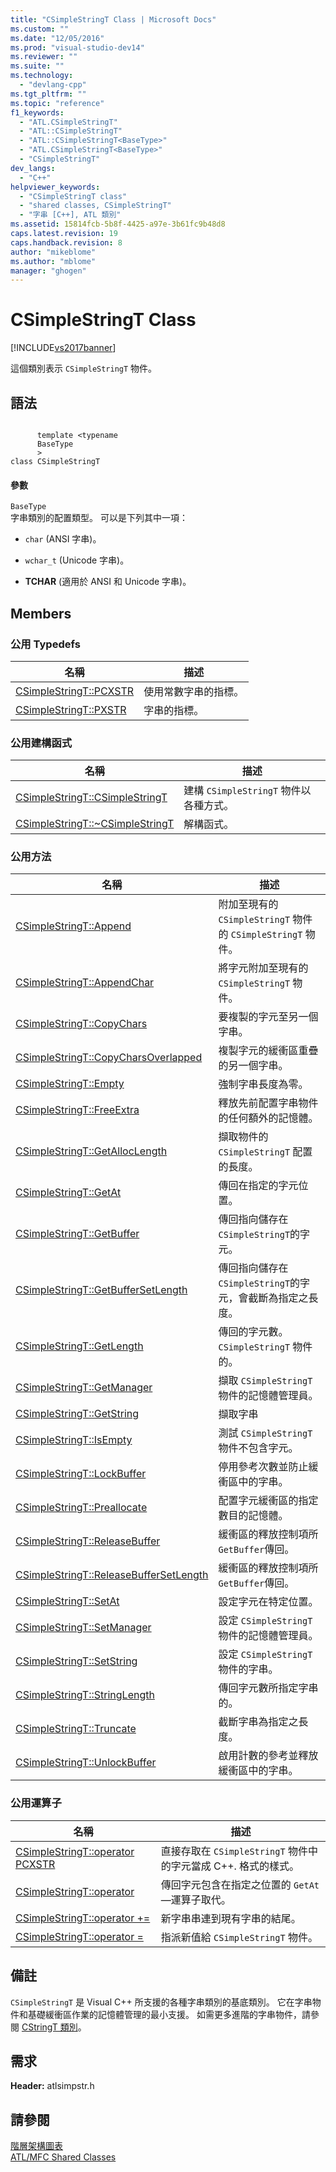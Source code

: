 ```yaml
---
title: "CSimpleStringT Class | Microsoft Docs"
ms.custom: ""
ms.date: "12/05/2016"
ms.prod: "visual-studio-dev14"
ms.reviewer: ""
ms.suite: ""
ms.technology: 
  - "devlang-cpp"
ms.tgt_pltfrm: ""
ms.topic: "reference"
f1_keywords: 
  - "ATL.CSimpleStringT"
  - "ATL::CSimpleStringT"
  - "ATL::CSimpleStringT<BaseType>"
  - "ATL.CSimpleStringT<BaseType>"
  - "CSimpleStringT"
dev_langs: 
  - "C++"
helpviewer_keywords: 
  - "CSimpleStringT class"
  - "shared classes, CSimpleStringT"
  - "字串 [C++], ATL 類別"
ms.assetid: 15814fcb-5b8f-4425-a97e-3b61fc9b48d8
caps.latest.revision: 19
caps.handback.revision: 8
author: "mikeblome"
ms.author: "mblome"
manager: "ghogen"
---
```

# CSimpleStringT Class
[!INCLUDE[vs2017banner](../../assembler/inline/includes/vs2017banner.md)]

這個類別表示 `CSimpleStringT` 物件。  
  
## 語法  
  
```  
  
      template <typename   
      BaseType  
      >  
class CSimpleStringT  
```  
  
#### 參數  
 `BaseType`  
 字串類別的配置類型。  可以是下列其中一項：  
  
-   `char` \(ANSI 字串\)。  
  
-   `wchar_t` \(Unicode 字串\)。  
  
-   **TCHAR** \(適用於 ANSI 和 Unicode 字串\)。  
  
## Members  
  
### 公用 Typedefs  
  
|名稱|描述|  
|--------|--------|  
|[CSimpleStringT::PCXSTR](../Topic/CSimpleStringT::PCXSTR.md)|使用常數字串的指標。|  
|[CSimpleStringT::PXSTR](../Topic/CSimpleStringT::PXSTR.md)|字串的指標。|  
  
### 公用建構函式  
  
|名稱|描述|  
|--------|--------|  
|[CSimpleStringT::CSimpleStringT](../Topic/CSimpleStringT::CSimpleStringT.md)|建構 `CSimpleStringT` 物件以各種方式。|  
|[CSimpleStringT::~CSimpleStringT](../Topic/CSimpleStringT::~CSimpleStringT.md)|解構函式。|  
  
### 公用方法  
  
|名稱|描述|  
|--------|--------|  
|[CSimpleStringT::Append](../Topic/CSimpleStringT::Append.md)|附加至現有的 `CSimpleStringT` 物件的 `CSimpleStringT` 物件。|  
|[CSimpleStringT::AppendChar](../Topic/CSimpleStringT::AppendChar.md)|將字元附加至現有的 `CSimpleStringT` 物件。|  
|[CSimpleStringT::CopyChars](../Topic/CSimpleStringT::CopyChars.md)|要複製的字元至另一個字串。|  
|[CSimpleStringT::CopyCharsOverlapped](../Topic/CSimpleStringT::CopyCharsOverlapped.md)|複製字元的緩衝區重疊的另一個字串。|  
|[CSimpleStringT::Empty](../Topic/CSimpleStringT::Empty.md)|強制字串長度為零。|  
|[CSimpleStringT::FreeExtra](../Topic/CSimpleStringT::FreeExtra.md)|釋放先前配置字串物件的任何額外的記憶體。|  
|[CSimpleStringT::GetAllocLength](../Topic/CSimpleStringT::GetAllocLength.md)|擷取物件的 `CSimpleStringT` 配置的長度。|  
|[CSimpleStringT::GetAt](../Topic/CSimpleStringT::GetAt.md)|傳回在指定的字元位置。|  
|[CSimpleStringT::GetBuffer](../Topic/CSimpleStringT::GetBuffer.md)|傳回指向儲存在 `CSimpleStringT`的字元。|  
|[CSimpleStringT::GetBufferSetLength](../Topic/CSimpleStringT::GetBufferSetLength.md)|傳回指向儲存在 `CSimpleStringT`的字元，會截斷為指定之長度。|  
|[CSimpleStringT::GetLength](../Topic/CSimpleStringT::GetLength.md)|傳回的字元數。 `CSimpleStringT` 物件的。|  
|[CSimpleStringT::GetManager](../Topic/CSimpleStringT::GetManager.md)|擷取 `CSimpleStringT` 物件的記憶體管理員。|  
|[CSimpleStringT::GetString](../Topic/CSimpleStringT::GetString.md)|擷取字串|  
|[CSimpleStringT::IsEmpty](../Topic/CSimpleStringT::IsEmpty.md)|測試 `CSimpleStringT` 物件不包含字元。|  
|[CSimpleStringT::LockBuffer](../Topic/CSimpleStringT::LockBuffer.md)|停用參考次數並防止緩衝區中的字串。|  
|[CSimpleStringT::Preallocate](../Topic/CSimpleStringT::Preallocate.md)|配置字元緩衝區的指定數目的記憶體。|  
|[CSimpleStringT::ReleaseBuffer](../Topic/CSimpleStringT::ReleaseBuffer.md)|緩衝區的釋放控制項所 `GetBuffer`傳回。|  
|[CSimpleStringT::ReleaseBufferSetLength](../Topic/CSimpleStringT::ReleaseBufferSetLength.md)|緩衝區的釋放控制項所 `GetBuffer`傳回。|  
|[CSimpleStringT::SetAt](../Topic/CSimpleStringT::SetAt.md)|設定字元在特定位置。|  
|[CSimpleStringT::SetManager](../Topic/CSimpleStringT::SetManager.md)|設定 `CSimpleStringT` 物件的記憶體管理員。|  
|[CSimpleStringT::SetString](../Topic/CSimpleStringT::SetString.md)|設定 `CSimpleStringT` 物件的字串。|  
|[CSimpleStringT::StringLength](../Topic/CSimpleStringT::StringLength.md)|傳回字元數所指定字串的。|  
|[CSimpleStringT::Truncate](../Topic/CSimpleStringT::Truncate.md)|截斷字串為指定之長度。|  
|[CSimpleStringT::UnlockBuffer](../Topic/CSimpleStringT::UnlockBuffer.md)|啟用計數的參考並釋放緩衝區中的字串。|  
  
### 公用運算子  
  
|名稱|描述|  
|--------|--------|  
|[CSimpleStringT::operator PCXSTR](../Topic/CSimpleStringT::operator%20PCXSTR.md)|直接存取在 `CSimpleStringT` 物件中的字元當成 C\+\+. 格式的樣式。|  
|[CSimpleStringT::operator](../Topic/CSimpleStringT::operator.md)|傳回字元包含在指定之位置的 `GetAt`—運算子取代。|  
|[CSimpleStringT::operator \+\=](../Topic/CSimpleStringT::operator%20+=.md)|新字串串連到現有字串的結尾。|  
|[CSimpleStringT::operator \=](../Topic/CSimpleStringT::operator%20=.md)|指派新值給 `CSimpleStringT` 物件。|  
  
## 備註  
 `CSimpleStringT` 是 Visual C\+\+ 所支援的各種字串類別的基底類別。  它在字串物件和基礎緩衝區作業的記憶體管理的最小支援。  如需更多進階的字串物件，請參閱 [CStringT 類別](../../atl-mfc-shared/reference/cstringt-class.md)。  
  
## 需求  
 **Header:** atlsimpstr.h  
  
## 請參閱  
 [階層架構圖表](../../mfc/hierarchy-chart.md)   
 [ATL\/MFC Shared Classes](../../atl-mfc-shared/atl-mfc-shared-classes.md)